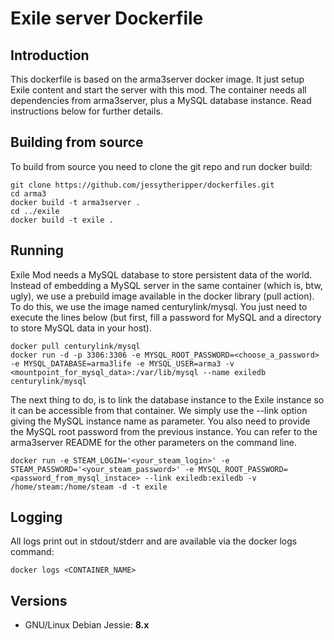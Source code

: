 # Exile server Dockerfile

## Introduction

This dockerfile is based on the arma3server docker image. It just setup Exile content and start the server with this mod.
The container needs all dependencies from arma3server, plus a MySQL database instance. Read instructions below for further details.

## Building from source

To build from source you need to clone the git repo and run docker build:
```
git clone https://github.com/jessytheripper/dockerfiles.git
cd arma3
docker build -t arma3server .
cd ../exile
docker build -t exile .
```
## Running

Exile Mod needs a MySQL database to store persistent data of the world. Instead of embedding a MySQL server in the same container (which is, btw, ugly), we use a prebuild image available in the docker library (pull action). To do this, we use the image named centurylink/mysql. You just need to execute the lines below (but first, fill a password for MySQL and a directory to store MySQL data in your host).

```
docker pull centurylink/mysql
docker run -d -p 3306:3306 -e MYSQL_ROOT_PASSWORD=<choose_a_password> -e MYSQL_DATABASE=arma3life -e MYSQL_USER=arma3 -v <mountpoint_for_mysql_data>:/var/lib/mysql --name exiledb centurylink/mysql
```

The next thing to do, is to link the database instance to the Exile instance so it can be accessible from that container. We simply use the --link option giving the MySQL instance name as parameter. You also need to provide the MySQL root password from the previous instance. You can refer to the arma3server README for the other parameters on the command line.

```
docker run -e STEAM_LOGIN='<your_steam_login>' -e STEAM_PASSWORD='<your_steam_password>' -e MYSQL_ROOT_PASSWORD=<password_from_mysql_instace> --link exiledb:exiledb -v /home/steam:/home/steam -d -t exile
```

## Logging

All logs print out in stdout/stderr and are available via the docker logs command:
```
docker logs <CONTAINER_NAME>
```

## Versions

- GNU/Linux Debian Jessie: **8.x**
